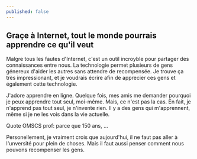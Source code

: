 ```yaml
---
published: false
---
```

## Graçe à Internet, tout le monde pourrais apprendre ce qu'il veut

Malgre tous les fautes d'Internet, c'est un outil incroyble pour partager des connaissances entre nous. La technologie permet plusieurs de gens génereux d'aider les autres sans attendre de recompensée. Je trouve ça très impressionant, et 
je voudrais écrire afin de apprecier ces gens et également cette technologie.

J'adore apprendre en ligne. Quelque fois, mes amis me demander pourquoi je peux apprendre tout seul, moi-même. Mais, ce n'est pas la cas. En fait, je n'apprend pas tout seul, je n'invente rien. Il y a des gens qui m'apprennent, même si je ne les vois dans la vie actuelle. 

Quote OMSCS prof: parce que 150 ans, ...

Personellement, je vraiment crois que aujourd'hui, il ne faut pas aller à l'unversité pour plein de choses. Mais il faut aussi penser comment nous pouvons recompenser les gens. 